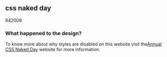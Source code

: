 <article><h2>css naked day</h2><time><span class="day">8</span><span class="month">4</span><span class="year">2008</span></time><h3>What happened to the design?</h3><p>To know more about why styles are disabled on this website visit the<a href="http://naked.dustindiaz.com" title="Web Standards Naked Day Host Website">Annual CSS Naked Day</a> website for more information.</p></article>